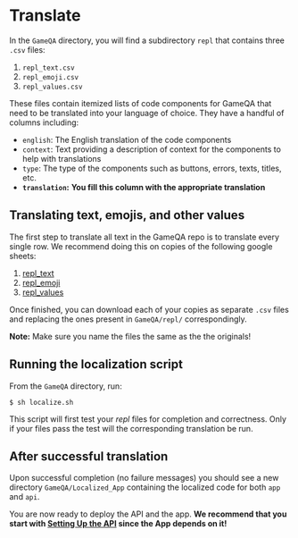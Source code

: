 # Translate

In the ```GameQA``` directory, you will find a subdirectory ```repl``` that contains three ```.csv``` files:

1. ```repl_text.csv```
2. ```repl_emoji.csv```
3. ```repl_values.csv```

These files contain itemized lists of code components for GameQA that need to be translated into your language of choice. They have a handful of columns including:
- ```english```: The English translation of the code components
- ```context```: Text providing a description of context for the components to help with translations
- ```type```: The type of the components such as buttons, errors, texts, titles, etc.
- **```translation```:** **You fill this column with the appropriate translation**

## Translating text, emojis, and other values

The first step to translate all text in the GameQA repo is to translate every single row. We recommend doing this on copies of the following google sheets:
1. [repl_text]()
2. [repl_emoji]()
3. [repl_values]()

Once finished, you can download each of your copies as separate ```.csv``` files and replacing the ones present in ```GameQA/repl/``` correspondingly.

**Note:** Make sure you name the files the same as the the originals!

## Running the localization script

From the ```GameQA``` directory, run:
```
$ sh localize.sh
```

This script will first test your *repl* files for completion and correctness. Only if your files pass the test will the corresponding translation be run.

## After successful translation

Upon successful completion (no failure messages) you should see a new directory ```GameQA/Localized_App``` containing the localized code for both ```app``` and ```api```.

You are now ready to deploy the API and the app. **We recommend that you start with [Setting Up the API](../API_Setup/introduction.md) since the App depends on it!**
